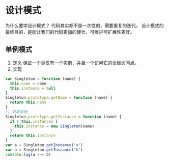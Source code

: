 # 设计模式

为什么要学设计模式？
代码其实都不是一次性的，需要重复的迭代。
设计模式的最终目的，是能让我们的代码更加的健壮，可维护可扩展性更好。

## 单例模式

1. 定义
   保证一个类仅有一个实例，并且一个访问它的全局访问点。
2. 实现

```js
var Singleton = function (name) {
  this.name = name
  this.instance = null
}
Singleton.prototype.getName = function (name) {
  return this.name
}
// 获取单例
Singleton.prototype.getInstance = function (name) {
  if (!this.instance) {
    this.instance = new Singleton(name)
  }
  return this.instance
}
var a = Singleton.getInstance("a")
var b = Singleton.getInstance("b")
console.log(a === b)
```
